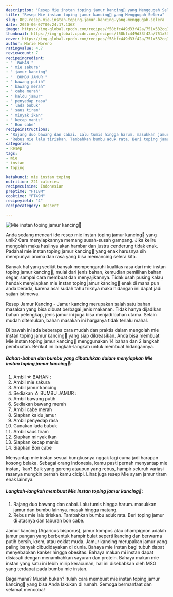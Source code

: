 ```yaml
---
description: "Resep Mie instan toping jamur kancing🍜 yang Menggugah Selera"
title: "Resep Mie instan toping jamur kancing🍜 yang Menggugah Selera"
slug: 802-resep-mie-instan-toping-jamur-kancing-yang-menggugah-selera
date: 2020-06-07T00:24:17.136Z
image: https://img-global.cpcdn.com/recipes/f58bfc449d33f42a/751x532cq70/mie-instan-toping-jamur-kancing🍜-foto-resep-utama.jpg
thumbnail: https://img-global.cpcdn.com/recipes/f58bfc449d33f42a/751x532cq70/mie-instan-toping-jamur-kancing🍜-foto-resep-utama.jpg
cover: https://img-global.cpcdn.com/recipes/f58bfc449d33f42a/751x532cq70/mie-instan-toping-jamur-kancing🍜-foto-resep-utama.jpg
author: Marie Moreno
ratingvalue: 4.7
reviewcount: 7
recipeingredient:
- "  BAHAN "
- " mie sakura"
- " jamur kancing"
- "  BUMBU JAMUR "
- " bawang putih"
- " bawang merah"
- " cabe merah"
- " kaldu jamur"
- " penyedap rasa"
- " lada bubuk"
- " saus tiram"
- " minyak ikan"
- " kecap manis"
- " Bon cabe"
recipeinstructions:
- "Rajang duo bawang dan cabai. Lalu tumis hingga harum. masukkan jamur dan bumbu lainnya. masak hingga matang."
- "Rebus mie lalu tiriskan. Tambahkan bumbu aduk rata. Beri toping jamur di atasnya dan taburan bon cabe."
categories:
- Resep
tags:
- mie
- instan
- toping

katakunci: mie instan toping 
nutrition: 221 calories
recipecuisine: Indonesian
preptime: "PT18M"
cooktime: "PT49M"
recipeyield: "4"
recipecategory: Dessert

---
```



![Mie instan toping jamur kancing🍜](https://img-global.cpcdn.com/recipes/f58bfc449d33f42a/751x532cq70/mie-instan-toping-jamur-kancing🍜-foto-resep-utama.jpg)

Anda sedang mencari ide resep mie instan toping jamur kancing🍜 yang unik? Cara menyiapkannya memang susah-susah gampang. Jika keliru mengolah maka hasilnya akan hambar dan justru cenderung tidak enak. Padahal mie instan toping jamur kancing🍜 yang enak harusnya sih mempunyai aroma dan rasa yang bisa memancing selera kita.

Banyak hal yang sedikit banyak mempengaruhi kualitas rasa dari mie instan toping jamur kancing🍜, mulai dari jenis bahan, kemudian pemilihan bahan segar, sampai cara membuat dan menyajikannya. Tidak usah pusing kalau hendak menyiapkan mie instan toping jamur kancing🍜 enak di mana pun anda berada, karena asal sudah tahu triknya maka hidangan ini dapat jadi sajian istimewa.

Resep Jamur Kancing - Jamur kancing merupakan salah satu bahan masakan yang bisa dibuat berbagai jenis makanan. Tidak hanya dijadikan bahan pelengkap, jenis jamur ini juga bisa menjadi bahan utama. Selain mudah ditemukan, bahan masakan ini harganya tidak terlalu mahal.


Di bawah ini ada beberapa cara mudah dan praktis dalam mengolah mie instan toping jamur kancing🍜 yang siap dikreasikan. Anda bisa membuat Mie instan toping jamur kancing🍜 menggunakan 14 bahan dan 2 langkah pembuatan. Berikut ini langkah-langkah untuk membuat hidangannya.

<!--inarticleads1-->

##### Bahan-bahan dan bumbu yang dibutuhkan dalam menyiapkan Mie instan toping jamur kancing🍜:

1. Ambil  ☆ BAHAN :
1. Ambil  mie sakura
1. Ambil  jamur kancing
1. Sediakan  ☆ BUMBU JAMUR :
1. Ambil  bawang putih
1. Sediakan  bawang merah
1. Ambil  cabe merah
1. Siapkan  kaldu jamur
1. Ambil  penyedap rasa
1. Gunakan  lada bubuk
1. Ambil  saus tiram
1. Siapkan  minyak ikan
1. Siapkan  kecap manis
1. Siapkan  Bon cabe


Menyantap mie instan sesuai bungkusnya nggak lagi cuma jadi harapan kosong belaka. Sebagai orang Indonesia, kamu pasti pernah menyantap mie instan, &#39;kan? Baik yang goreng ataupun yang rebus, hampir seluruh variasi rasanya mungkin pernah kamu cicipi. Lihat juga resep Mie ayam jamur tiram enak lainnya. 

<!--inarticleads2-->

##### Langkah-langkah membuat Mie instan toping jamur kancing🍜:

1. Rajang duo bawang dan cabai. Lalu tumis hingga harum. masukkan jamur dan bumbu lainnya. masak hingga matang.
1. Rebus mie lalu tiriskan. Tambahkan bumbu aduk rata. Beri toping jamur di atasnya dan taburan bon cabe.


Jamur kancing (Agaricus bisporus), jamur kompos atau champignon adalah jamur pangan yang berbentuk hampir bulat seperti kancing dan berwarna putih bersih, krem, atau coklat muda. Jamur kancing merupakan jamur yang paling banyak dibudidayakan di dunia. Bahaya mie instan bagi tubuh dapat menyebabkan kanker hingga obesitas. Bahaya makan mi instan dapat disiasati dengan menambahkan sayuran dan protein. Bahaya makan mie instan yang satu ini lebih mirip keracunan, hal ini disebabkan oleh MSG yang terdapat pada bumbu mie instan. 

Bagaimana? Mudah bukan? Itulah cara membuat mie instan toping jamur kancing🍜 yang bisa Anda lakukan di rumah. Semoga bermanfaat dan selamat mencoba!
